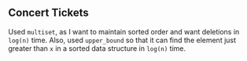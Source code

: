 ## Concert Tickets

Used `multiset`, as I want to maintain sorted order and want deletions in `log(n)` time.
Also, used `upper_bound` so that it can find the element just greater than `x` in a sorted data structure in `log(n)` time. 